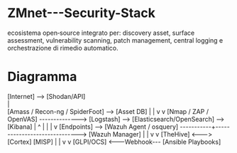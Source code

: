 # ZMnet---Security-Stack
 ecosistema open‑source integrato per: discovery asset, surface assessment, vulnerability scanning, patch management, central logging e orchestrazione di rimedio automatico.

# Diagramma

[Internet] --> [Shodan/API]         
                 |                  
        [Amass / Recon-ng / SpiderFoot] --> [Asset DB]
                 |                                |
                 v                                v
            [Nmap / ZAP / OpenVAS] --------------> [Logstash] --> [Elasticsearch/OpenSearch] --> [Kibana]
                 |                                ^                                    |
                 |                                |                                    v
[Endpoints] --> [Wazuh Agent / osquery] -----------+------------------------------> [Wazuh Manager]
                                                           |                             |
                                                           v                             v
                                                        [TheHive] <---> [Cortex]      [MISP]
                                                           |                             |
                                                           v                             v
                                                       [GLPI/OCS]  <---Webhook---  [Ansible Playbooks]
